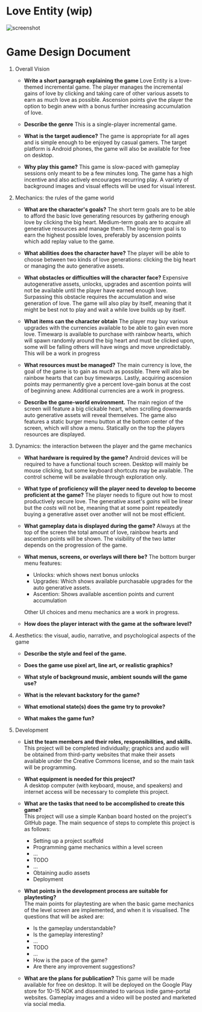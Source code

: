 # Love Entity (wip)

![screenshot](https://user-images.githubusercontent.com/4059636/68882557-aa393080-070f-11ea-8fef-ddb4589e86fb.png)

# Game Design Document

1. Overall Vision
    * **Write a short paragraph explaining the game**
    Love Entity is a love-themed incremental game. The player manages the incremental gains of love by clicking and taking care of other various assets to earn as much love as possible. Ascension points give the player the option to begin anew with a bonus further increasing accumulation of love.
        
    * **Describe the genre**
    This is a single-player incremental game.
    
    * **What is the target audience?**
    The game is appropriate for all ages and is simple enough to be enjoyed by casual gamers. The target platform is Android phones, the game will also be available for free on desktop.
        
    * **Why play this game?**
    This game is slow-paced with gameplay sessions only meant to be a few minutes long. The game has a high incentive and also actively encourages recurring play. A variety of background images and visual effects will be used for visual interest.
    
2. Mechanics: the rules of the game world
    * **What are the character's goals?**
    The short term goals are to be able to afford the basic love generating resources by gathering enough love by clicking the big heart. Medium-term goals are to acquire all generative resources and manage them. The long-term goal is to earn the highest possible loves, preferably by ascension points which add replay value to the game.
        
    * **What abilities does the character have?**
    The player will be able to choose between two kinds of love generations: clicking the big heart or managing the auto generative assets.
    
    * **What obstacles or difficulties will the character face?** 
    Expensive autogenerative assets, unlocks, upgrades and ascention points will not be available until the player have earned enough love. Surpassing this obstacle requires the accumulation and wise generation of love. The game will also play by itself, meaning that it might be best not to play and wait a while love builds up by itself.
    
    * **What items can the character obtain**
    The player may buy various upgrades with the currencies available to be able to gain even more love. Timewarp is available to purchase with rainbow hearts, which will spawn randomly around the big heart and must be clicked upon, some will be falling others will have wings and move unpredictably. This will be a work in progress
    
    * **What resources must be managed?**
    The main currency is love, the goal of the game is to gain as much as possible. There will also be rainbow hearts that can buy timewarps. Lastly, acquiring ascension points may permanently give a percent love-gain bonus at the cost of beginning anew. Additional currencies are a work in progress.
    
    * **Describe the game-world environment.**
    The main region of the screen will feature a big clickable heart, when scrolling downwards auto generative assets will reveal themselves. The game also features a static burger menu button at the bottom center of the screen, which will show a menu. Statically on the top the players resources are displayed.
    
3. Dynamics: the interaction between the player and the game mechanics
    * **What hardware is required by the game?**
    Android devices will be required to have a functional touch screen. Desktop will mainly be mouse clicking, but some keyboard shortcuts may be available. The control scheme will be available through exploration only.
    
    * **What type of proficiency will the player need to develop to become proficient at the game?**
    The player needs to figure out how to most productively secure love.
    The generative asset's _gains_ will be linear but the _costs_ will not be, meaning that at some point repeatedly buying a generative asset over another will not be most efficient.
    
    * **What gameplay data is displayed during the game?**
    Always at the top of the screen the total amount of love, rainbow hearts and ascention points will be shown. The visibility of the two latter depends on the progression of the game.
    
    * **What menus, screens, or overlays will there be?**
    The bottom burger menu features:
        * Unlocks: which shows next bonus unlocks
        * Upgrades: Which shows available purchasable upgrades for the auto generative assets.
        * Ascention: Shows available ascention points and current accumulation

        Other UI choices and menu mechanics are a work in progress.
    
    * **How does the player interact with the game at the software level?**
    
4. Aesthetics: the visual, audio, narrative, and psychological aspects of the game
    * **Describe the style and feel of the game.**    
    
    * **Does the game use pixel art, line art, or realistic graphics?**    
    
    * **What style of background music, ambient sounds will the game use?**    
        
    * **What is the relevant backstory for the game?**    
        
    * **What emotional state(s) does the game try to provoke?**
        
    * **What makes the game fun?**    
    
5. Development
    
    * **List the team members and their roles, responsibilities, and skills.**    
    This project will be completed individually; graphics and audio will be obtained from third-party websites that make their assets available under the Creative Commons license, and so the main task will be programming.
    
    * **What equipment is needed for this project?**    
    A desktop computer (with keyboard, mouse, and speakers) and internet access will be necessary to complete this project.
    
    * **What are the tasks that need to be accomplished to create this game?**    
    This project will use a simple Kanban board hosted on the project's GitHub page.
    The main sequence of steps to complete this project is as follows:    
        * Setting up a project scaffold
        * Programming game mechanics within a level screen
        * ...
        * TODO
        * ...
        * Obtaining audio assets
        * Deployment

    * **What points in the development process are suitable for playtesting?**    
    The main points for playtesting are when the basic game mechanics of the level screen are implemented, and when it is visualised. The questions that will be asked are: 
        * Is the gameplay understandable?
        * Is the gameplay interesting?
        * ...
        * TODO
        * ...
        * How is the pace of the game?
        * Are there any improvement suggestions?        
    
    * **What are the plans for publication?**
    This game will be made available for free on desktop. It will be deployed on the Google Play store for 10-15 NOK and disseminated to various indie game-portal websites. Gameplay images and a video will be posted and marketed via social media.
